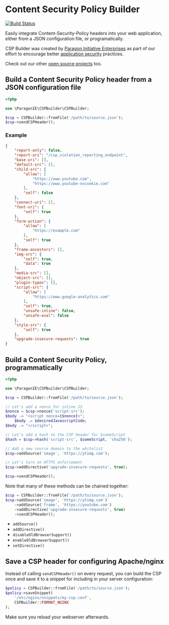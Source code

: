 # Content Security Policy Builder

[![Build Status](https://travis-ci.org/paragonie/csp-builder.svg?branch=master)](https://travis-ci.org/paragonie/csp-builder)

Easily integrate Content-Security-Policy headers into your web application, either
from a JSON configuration file, or programatically.

CSP Builder was created by [Paragon Initiative Enterprises](https://paragonie.com)
as part of our effort to encourage better [application security](https://paragonie.com/service/appsec) practices.

Check out our other [open source projects](https://paragonie.com/projects) too.

## Build a Content Security Policy header from a JSON configuration file

```php
<?php

use \ParagonIE\CSPBuilder\CSPBuilder;

$csp = CSPBuilder::fromFile('/path/to/source.json');
$csp->sendCSPHeader();

```

### Example

```json
{
    "report-only": false,
    "report-uri": "/csp_violation_reporting_endpoint",
    "base-uri": [],
    "default-src": [],    
    "child-src": {
        "allow": [
            "https://www.youtube.com",
            "https://www.youtube-nocookie.com"
        ],
        "self": false
    },
    "connect-uri": [],
    "font-uri": {
        "self": true
    },
    "form-action": {
        "allow": [
            "https://example.com"
        ],
        "self": true
    },
    "frame-ancestors": [],
    "img-src": {
        "self": true,
        "data": true
    },
    "media-src": [],
    "object-src": [],
    "plugin-types": [],
    "script-src": {
        "allow": [
            "https://www.google-analytics.com"
        ],
        "self": true,
        "unsafe-inline": false,
        "unsafe-eval": false
    },
    "style-src": {
        "self": true
    },
    "upgrade-insecure-requests": true
}
```

## Build a Content Security Policy, programmatically

```php
<?php

use \ParagonIE\CSPBuilder\CSPBuilder;

$csp = CSPBuilder::fromFile('/path/to/source.json');

// Let's add a nonce for inline JS
$nonce = $csp->nonce('script-src');
$body .= "<script nonce={$nonce}>";
    $body .= $desiredJavascriptCode;
$body .= "</script>";

// Let's add a hash to the CSP header for $someScript
$hash = $csp->hash('script-src', $someScript, 'sha256');

// Add a new source domain to the whitelist
$csp->addSource('image', 'https://ytimg.com');

// Let's turn on HTTPS enforcement
$csp->addDirective('upgrade-insecure-requests', true);

$csp->sendCSPHeader();
```

Note that many of these methods can be chained together:

```php
$csp = CSPBuilder::fromFile('/path/to/source.json');
$csp->addSource('image', 'https://ytimg.com')
    ->addSource('frame', 'https://youtube.com')
    ->addDirective('upgrade-insecure-requests', true)
    ->sendCSPHeader();
```

* `addSource()`
* `addDirective()`
* `disableOldBrowserSupport()`
* `enableOldBrowserSupport()`
* `setDirective()`

## Save a CSP header for configuring Apache/nginx

Instead of calling `sendCSPHeader()` on every request, you can build the CSP once
and save it to a snippet for including in your server configuration:

```php
$policy = CSPBuilder::fromFile('/path/to/source.json');
$policy->saveSnippet(
    '/etc/nginx/snippets/my-csp.conf',
    CSPBuilder::FORMAT_NGINX
);
```

Make sure you reload your webserver afterwards.